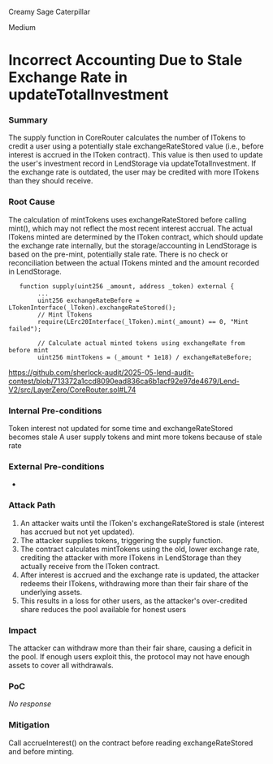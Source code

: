 Creamy Sage Caterpillar

Medium

# Incorrect Accounting Due to Stale Exchange Rate in updateTotalInvestment

### Summary

The supply function in CoreRouter calculates the number of lTokens to credit a user using a potentially stale exchangeRateStored value (i.e., before interest is accrued in the lToken contract). This value is then used to update the user's investment record in LendStorage via updateTotalInvestment. If the exchange rate is outdated, the user may be credited with more lTokens than they should receive.



### Root Cause

The calculation of mintTokens uses exchangeRateStored before calling mint(), which may not reflect the most recent interest accrual.
The actual lTokens minted are determined by the lToken contract, which should update the exchange rate internally, but the storage/accounting in LendStorage is based on the pre-mint, potentially stale rate.
There is no check or reconciliation between the actual lTokens minted and the amount recorded in LendStorage.

```solidity
   function supply(uint256 _amount, address _token) external {
        ...
        uint256 exchangeRateBefore = LTokenInterface(_lToken).exchangeRateStored();
        // Mint lTokens
        require(LErc20Interface(_lToken).mint(_amount) == 0, "Mint failed");

        // Calculate actual minted tokens using exchangeRate from before mint
        uint256 mintTokens = (_amount * 1e18) / exchangeRateBefore;
```
https://github.com/sherlock-audit/2025-05-lend-audit-contest/blob/713372a1ccd8090ead836ca6b1acf92e97de4679/Lend-V2/src/LayerZero/CoreRouter.sol#L74

### Internal Pre-conditions

Token interest not updated for some time and exchangeRateStored becomes stale
A user supply tokens and mint more tokens because of stale rate


### External Pre-conditions

-

### Attack Path

1. An attacker waits until the lToken's exchangeRateStored is stale (interest has accrued but not yet updated).
2. The attacker supplies tokens, triggering the supply function.
3. The contract calculates mintTokens using the old, lower exchange rate, crediting the attacker with more lTokens in LendStorage than they actually receive from the lToken contract.
4. After interest is accrued and the exchange rate is updated, the attacker redeems their lTokens, withdrawing more than their fair share of the underlying assets.
5. This results in a loss for other users, as the attacker's over-credited share reduces the pool available for honest users

### Impact

The attacker can withdraw more than their fair share, causing a deficit in the pool.
If enough users exploit this, the protocol may not have enough assets to cover all withdrawals.

### PoC

_No response_

### Mitigation

Call accrueInterest() on the contract before reading exchangeRateStored and before minting.